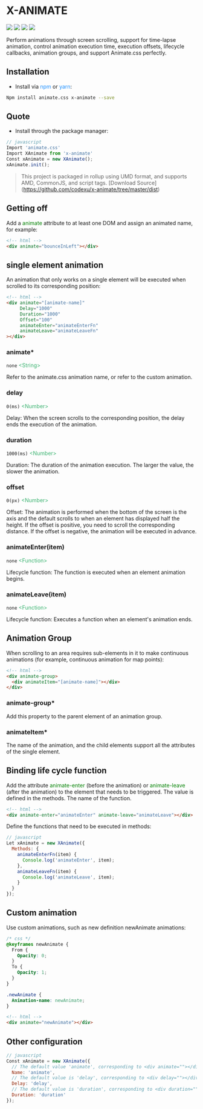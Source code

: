 # X-ANIMATE
![](https://img.shields.io/npm/v/x-animate.svg)
![](https://img.shields.io/github/size/codexu/x-animate/dist/x-animate.min.js.svg)
![](https://img.shields.io/npm/dm/x-animate.svg)
![](https://img.shields.io/github/license/codexu/x-animate.svg)

Perform animations through screen scrolling, support for time-lapse animation, control animation execution time, execution offsets, lifecycle callbacks, animation groups, and support Animate.css perfectly.

## Installation

- Install via <font color=DodgerBlue>npm</font> or <font color=DodgerBlue>yarn</font>:

```sh
Npm install animate.css x-animate --save
```

## Quote

- Install through the package manager:

```javascript
// javascript
Import 'animate.css'
Import XAnimate from 'x-animate'
Const xAnimate = new XAnimate();
xAnimate.init();
```

> This project is packaged in rollup using UMD format, and supports AMD, CommonJS, and script tags. [Download Source] (https://github.com/codexu/x-animate/tree/master/dist)

## Getting off

Add a <font color=Green>animate</font> attribute to at least one DOM and assign an animated name, for example:

```html
<!-- html -->
<div animate="bounceInLeft"></div>
```

## single element animation

An animation that only works on a single element will be executed when scrolled to its corresponding position:

```html
<!-- html -->
<div animate="[animate-name]"
     Delay="1000"
     Duration="1000"
     Offset="100"
     animateEnter="animateEnterFn"
     animateLeave="animateLeaveFn"
></div>
```

### animate*

`none` <font color=MediumSeaGreen>&lt;String&gt;</font>

Refer to the animate.css animation name, or refer to the custom animation.

### delay

`0(ms)` <font color=MediumSeaGreen>&lt;Number&gt;</font>

Delay: When the screen scrolls to the corresponding position, the delay ends the execution of the animation.

### duration

`1000(ms)` <font color=MediumSeaGreen>&lt;Number&gt;</font>

Duration: The duration of the animation execution. The larger the value, the slower the animation.

### offset

`0(px)` <font color=MediumSeaGreen>&lt;Number&gt;</font>

Offset: The animation is performed when the bottom of the screen is the axis and the default scrolls to when an element has displayed half the height. If the offset is positive, you need to scroll the corresponding distance. If the offset is negative, the animation will be executed in advance.

### animateEnter(item)

`none` <font color=MediumSeaGreen>&lt;Function&gt;</font>

Lifecycle function: The function is executed when an element animation begins.

### animateLeave(item)

`none` <font color=MediumSeaGreen>&lt;Function&gt;</font>

Lifecycle function: Executes a function when an element's animation ends.

## Animation Group

When scrolling to an area requires sub-elements in it to make continuous animations (for example, continuous animation for map points):

```html
<!-- html -->
<div animate-group>
  <div animateItem="[animate-name]"></div>
</div>
```

### animate-group*

Add this property to the parent element of an animation group.

### animateItem*

The name of the animation, and the child elements support all the attributes of the single element.

## Binding life cycle function

Add the attribute <font color=Green>animate-enter</font> (before the animation) or <font color=Green>animate-leave</font> (after the animation) to the element that needs to be triggered. The value is defined in the methods. The name of the function.

```html
<!-- html -->
<div animate-enter="animateEnter" animate-leave="animateLeave"></div>
```

Define the functions that need to be executed in methods:

```javascript
// javascript
Let xAnimate = new XAnimate({
  Methods: {
    animateEnterFn(item) {
      Console.log('animateEnter', item);
    },
    animateLeaveFn(item) {
      Console.log('animateLeave', item);
    }
  }
});
```

## Custom animation

Use custom animations, such as new definition newAnimate animations:

```css
/* css */
@keyframes newAnimate {
  From {
    Opacity: 0;
  }
  To {
    Opacity: 1;
  }
}

.newAnimate {
  Animation-name: newAnimate;
}
```

```html
<!-- html -->
<div animate="newAnimate"></div>
```

## Other configuration

```javascript
// javascript
Const xAnimate = new XAnimate({
  // The default value 'animate', corresponding to <div animate=""></div>, prevents naming conflicts with other plugins
  Name: 'animate',
  // The default value is 'delay', corresponding to <div delay=""></div> to prevent naming conflicts with other plugins
  Delay: 'delay',
  // The default value is 'duration', corresponding to <div duration=""></div> to prevent naming conflicts with other plugins
  Duration: 'duration'
});
```
